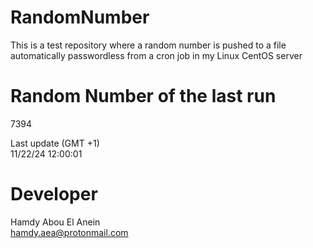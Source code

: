 # RandomNumber    
This is a test repository where a random number is pushed to a file automatically passwordless from a cron job in my Linux CentOS server    
# Random Number of the last run   
7394
      
Last update (GMT +1)    
11/22/24 12:00:01
# Developer    
Hamdy Abou El Anein   
hamdy.aea@protonmail.com
